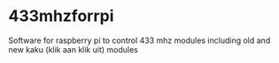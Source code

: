 433mhzforrpi
============

Software for raspberry pi to control 433 mhz modules including old and new kaku (klik aan klik uit) modules
